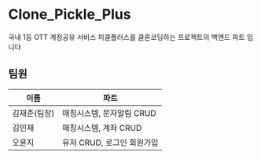 # Clone_Pickle_Plus
국내 1등 OTT 계정공유 서비스 피클플러스를 클론코딩하는 프로젝트의 백엔드 파트 입니다

## 팀원
|이름|파트|
|------|---|
|김재준(팀장)|매칭시스템, 문자알림 CRUD|
|김민재|매칭시스템, 계좌 CRUD|
|오윤지|유저 CRUD, 로그인 회원가입|
